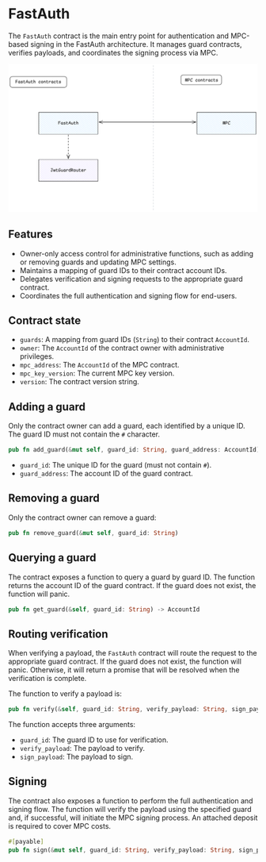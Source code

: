 # FastAuth

The `FastAuth` contract is the main entry point for authentication and MPC-based signing in the FastAuth architecture. It manages guard contracts, verifies payloads, and coordinates the signing process via MPC.

![FastAuth](./fa-contract.png)

## Features

- Owner-only access control for administrative functions, such as adding or removing guards and updating MPC settings.
- Maintains a mapping of guard IDs to their contract account IDs.
- Delegates verification and signing requests to the appropriate guard contract.
- Coordinates the full authentication and signing flow for end-users.

## Contract state

- `guards`: A mapping from guard IDs (`String`) to their contract `AccountId`.
- `owner`: The `AccountId` of the contract owner with administrative privileges.
- `mpc_address`: The `AccountId` of the MPC contract.
- `mpc_key_version`: The current MPC key version.
- `version`: The contract version string.

## Adding a guard

Only the contract owner can add a guard, each identified by a unique ID. The guard ID must not contain the `#` character.

```rust
pub fn add_guard(&mut self, guard_id: String, guard_address: AccountId)
```

- `guard_id`: The unique ID for the guard (must not contain `#`).
- `guard_address`: The account ID of the guard contract.

## Removing a guard

Only the contract owner can remove a guard:

```rust
pub fn remove_guard(&mut self, guard_id: String)
```

## Querying a guard

The contract exposes a function to query a guard by guard ID. The function returns the account ID of the guard contract. If the guard does not exist, the function will panic.

```rust
pub fn get_guard(&self, guard_id: String) -> AccountId
```

## Routing verification

When verifying a payload, the `FastAuth` contract will route the request to the appropriate guard contract. If the guard does not exist, the function will panic. Otherwise, it will return a promise that will be resolved when the verification is complete.

The function to verify a payload is:

```rust
pub fn verify(&self, guard_id: String, verify_payload: String, sign_payload: Vec<u8>) -> Promise
```

The function accepts three arguments:

- `guard_id`: The guard ID to use for verification.
- `verify_payload`: The payload to verify.
- `sign_payload`: The payload to sign.

## Signing

The contract also exposes a function to perform the full authentication and signing flow. The function will verify the payload using the specified guard and, if successful, will initiate the MPC signing process. An attached deposit is required to cover MPC costs.

```rust
#[payable]
pub fn sign(&mut self, guard_id: String, verify_payload: String, sign_payload: Vec<u8>) -> Promise
```
